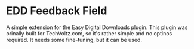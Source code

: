 # EDD Feedback Field

A simple extension for the Easy Digital Downloads plugin. This plugin was orinally built for TechVoltz.com, so it's rather simple and no optinos required. It needs some fine-tuning, but it can be used.
